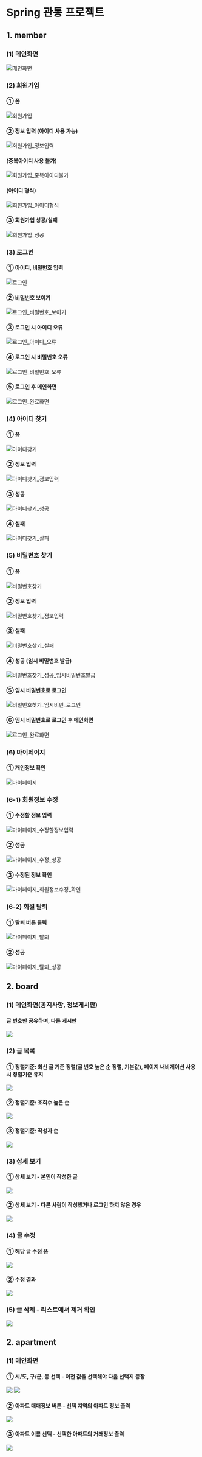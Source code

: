 # Spring 관통 프로젝트

## 1. member

### (1) 메인화면
![메인화면](/uploads/8c40b70a3468cb500dec094b48d82711/메인화면.PNG)

### (2) 회원가입
#### ① 폼
![회원가입](/uploads/a2484cadaf09f5398b5a7f32b3d8c8a2/회원가입.PNG)
#### ② 정보 입력 (아이디 사용 가능)
![회원가입_정보입력](/uploads/864e713a5c592b15a98ce6b99697698b/회원가입_정보입력.PNG)
#### (중복아이디 사용 불가)
![회원가입_중복아이디불가](/uploads/fd089790c0f5a51be3bb432b4415ab6b/회원가입_중복아이디불가.PNG)
#### (아이디 형식)
![회원가입_아이디형식](/uploads/9f44907943fc84d6abe1350010cb8078/회원가입_아이디형식.PNG)
#### ③ 회원가입 성공/실패
![회원가입_성공](/uploads/7c9e74179641db152dcc7f19c325b8f7/회원가입_성공.PNG)

### (3) 로그인
#### ① 아이디, 비밀번호 입력
![로그인](/uploads/0c73a77caadb4a71c2756ad198f6d67c/로그인.PNG)
#### ② 비밀번호 보이기
![로그인_비밀번호_보이기](/uploads/53eb61165fdb0cfddc4d09916d9aa50c/로그인_비밀번호_보이기.PNG)
#### ③ 로그인 시 아이디 오류
![로그인_아이디_오류](/uploads/122d8134b9cbdf7da230c5f0e2bdcbdc/로그인_아이디_오류.PNG)
#### ④ 로그인 시 비밀번호 오류
![로그인_비밀번호_오류](/uploads/b7eeca10232226bf13014655f4b64b15/로그인_비밀번호_오류.PNG)
#### ⑤ 로그인 후 메인화면
![로그인_완료화면](/uploads/83b5ead457bf2f41390f6692e248662e/로그인_완료화면.PNG)

### (4) 아이디 찾기
#### ① 폼
![아이디찾기](/uploads/978f8c22b4877a0f95254a3ea1cba618/아이디찾기.PNG)
#### ② 정보 입력
![아이디찾기_정보입력](/uploads/5d13bcf3f6507e0714e6530dc209db15/아이디찾기_정보입력.PNG)
#### ③ 성공
![아이디찾기_성공](/uploads/29033c66a6761a62e35c306e54192159/아이디찾기_성공.PNG)
#### ④ 실패
![아이디찾기_실패](/uploads/1fbc5a3b802548872cb8fbe9fad5d2fe/아이디찾기_실패.PNG)

### (5) 비밀번호 찾기
#### ① 폼
![비밀번호찾기](/uploads/3a2e73243b153a8d0ccc07626d0fa487/비밀번호찾기.PNG)
#### ② 정보 입력
![비밀번호찾기_정보입력](/uploads/c7e76289ea1c79dc9ea697938cdcac28/비밀번호찾기_정보입력.PNG)
#### ③ 실패
![비밀번호찾기_실패](/uploads/14f81cb5c437be5c0f508869f2fecdb7/비밀번호찾기_실패.PNG)
#### ④ 성공 (임시 비밀번호 발급)
![비밀번호찾기_성공_임시비밀번호발급](/uploads/5d9b5ea70df6c1b2009b50e450ebb31f/비밀번호찾기_성공_임시비밀번호발급.PNG)
#### ⑤ 임시 비밀번호로 로그인
![비밀번호찾기_임시비번_로그인](/uploads/4f62bdd0e0b6ae68db045b910e776a46/비밀번호찾기_임시비번_로그인.PNG)
#### ⑥ 임시 비밀번호로 로그인 후 메인화면
![로그인_완료화면](/uploads/6fc8a2c724c8332efdc377822460ae9a/로그인_완료화면.PNG)

### (6) 마이페이지
#### ① 개인정보 확인
![마이페이지](/uploads/49c2493a3aba04cb40e43b9f5b70bcce/마이페이지.PNG)
### (6-1) 회원정보 수정
#### ① 수정할 정보 입력
![마이페이지_수정할정보입력](/uploads/e93a21c7cca309602366121dd302a328/마이페이지_수정할정보입력.PNG)
#### ② 성공
![마이페이지_수정_성공](/uploads/45e844d675e40b3fae1cbe329fa468e8/마이페이지_수정_성공.PNG)
#### ③ 수정된 정보 확인
![마이페이지_회원정보수정_확인](/uploads/8fa940892b68129b2520c1a7f05d41ec/마이페이지_회원정보수정_확인.PNG)
### (6-2) 회원 탈퇴
#### ① 탈퇴 버튼 클릭
![마이페이지_탈퇴](/uploads/b470878491247d51bed547388f7bf38b/마이페이지_탈퇴.PNG)
#### ② 성공
![마이페이지_탈퇴_성공](/uploads/dba64e24e7ba778c683961337be9435f/마이페이지_탈퇴_성공.PNG)



## 2. board

### (1) 메인화면(공지사항, 정보게시판)
#### 글 번호만 공유하며, 다른 게시판
<img src="https://github.com/Bulliiee/Algorithm-Study/assets/61936103/11399acf-f988-4586-ac87-99d251bc98ae">

### (2) 글 목록
#### ① 정렬기준: 최신 글 기준 정렬(글 번호 높은 순 정렬, 기본값), 페이지 내비게이션 사용 시 정렬기준 유지
<img src="https://github.com/Bulliiee/Algorithm-Study/assets/61936103/1f8680b5-d7cd-47a0-9f14-e70c104bfc77">

#### ② 정렬기준: 조회수 높은 순
<img src="https://github.com/Bulliiee/Algorithm-Study/assets/61936103/04dd3415-727e-4295-86eb-7f29f23c2c05">

#### ③ 정렬기준: 작성자 순
<img src="https://github.com/Bulliiee/Algorithm-Study/assets/61936103/33799f69-ee26-41ab-b4d1-b5b4dc36b9a2">


### (3) 상세 보기
#### ① 상세 보기 - 본인이 작성한 글
<img src="https://github.com/Bulliiee/Algorithm-Study/assets/61936103/78f3c0f0-a706-4376-b498-e9df82db1c51">

#### ② 상세 보기 - 다른 사람이 작성했거나 로그인 하지 않은 경우
<img src="https://github.com/Bulliiee/Algorithm-Study/assets/61936103/30a5bacd-31fe-4386-a88e-3200c2df4e95">

### (4) 글 수정
#### ① 해당 글 수정 폼
<img src="https://github.com/Bulliiee/Algorithm-Study/assets/61936103/caba2f06-31e1-4347-b238-e60523044db4">

#### ② 수정 결과
<img src="https://github.com/Bulliiee/Algorithm-Study/assets/61936103/77d492e7-411a-4bbc-8669-54fa15beafcf">

### (5) 글 삭제 - 리스트에서 제거 확인
<img src="https://github.com/Bulliiee/Algorithm-Study/assets/61936103/b9eefc96-bc90-4d9b-babc-f84081830ddd">


## 2. apartment

### (1) 메인화면
#### ① 시/도, 구/군, 동 선택 - 이전 값을 선택해야 다음 선택지 등장
<img src="https://github.com/Bulliiee/Algorithm-Study/assets/61936103/4b7c50f3-615e-4261-ad3b-bb84efeecc22">

<img src="https://github.com/Bulliiee/Algorithm-Study/assets/61936103/63fa441f-fe54-4c3b-8fe4-dcf2ccc9f55c">

#### ② 아파트 매매정보 버튼 - 선택 지역의 아파트 정보 출력
<img src="https://github.com/Bulliiee/Algorithm-Study/assets/61936103/7a190e7e-e4f2-484f-85b4-92fdedadffec">

#### ③ 아파트 이름 선택 - 선택한 아파트의 거래정보 출력
<img src="https://github.com/Bulliiee/Algorithm-Study/assets/61936103/eced2d1c-45cf-41c1-9c7d-fa29ea54ae56">